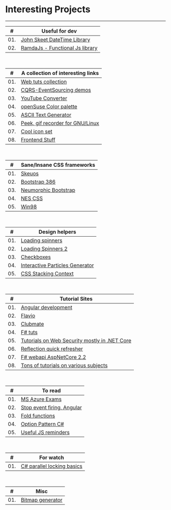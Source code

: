 # Interesting Projects
___


|#| Useful for dev|
|-----|-----------|
| 01.|[John Skeet DateTime Library](https://www.nodatime.org)|
| 02.|[RamdaJs - Functional Js library](https://ramdajs.com)|

<br>

|#| A collection of interesting links|
|-----|------------------------------|
| 01.|[Web tuts collection](https://tympanus.net/Development/ModalWindowEffects/)|
| 02.|[CQRS-EventSourcing demos](https://github.com/asc-lab/dotnet-cqrs-intro)|
| 03.|[YouTube Converter](https://loader.to)|
| 04.|[openSuse Color palette](https://opensuse.herokuapp.com/colors)|
| 05.|[ASCII Text Generator](http://patorjk.com/software/taag/#p=display&f=Graffiti&t=Type%20Something%20)|
| 06.|[Peek, gif recorder for GNU/Linux](https://software.opensuse.org/package/peek)|
| 07.|[Cool icon set](https://rvklein.me/proj/ideogramma/#showicon--num-frequency)|
| 08.|[Frontend Stuff](https://www.cssscript.com)|

<br>

|#| Sane/Insane CSS frameworks|
|-----|-----------------------|
| 01.|[Skeuos](https://drasite.com/skeuos-css)|
| 02.|[Bootstrap 386](https://github.com/kristopolous/BOOTSTRA.386)|
| 03.|[Neumorphic Bootstrap](https://github.com/ChemaAlfonso/neumorph.scss)|
| 04.|[NES CSS](https://nostalgic-css.github.io/NES.css/)|
| 05.|[Win98](https://jdan.github.io/98.css/#button)|

<br>

|#| Design helpers|
|-----|-----------|
| 01.|[Loading spinners](https://github.com/fernandoleonid/spinnerloader)|
| 02.|[Loading Spinners 2](http://demo.htmleaf.com/1507/201507201704/)|
| 03.|[Checkboxes](https://github.com/hunzaboy/CSS-Checkbox-Library)|
| 04.|[Interactive Particles Generator](https://www.cssscript.com/ts-particles/)|
| 05.|[CSS Stacking Context](https://developer.mozilla.org/en-US/docs/Web/CSS/CSS_Positioning/Understanding_z_index/The_stacking_context)|

<br>

|#| Tutorial Sites|
|-----|-----------|
| 01.|[Angular development](https://nx.dev/angular/tutorial/01-create-application)|
| 02.|[Flavio](https://flaviocopes.com)|
| 03.|[Clubmate](https://clubmate.fi)|
| 04.|[F# tuts](https://bradcollins.com/page/4/?s=F%23)|
| 05.|[Tutorials on Web Security mostly in .NET Core](https://jasonwatmore.com)|
| 06.|[Reflection quick refresher](https://garywoodfine.com/get-c-classes-implementing-interface/)|
| 07.|[F# webapi AspNetCore 2.2](https://codeburst.io/creating-a-f-data-layer-using-entity-framework-core-746ec17d49e5)|
| 08.|[Tons of tutorials on various subjects](https://www.javatpoint.com)|

<br>

|#| To read|
|-----|----|
| 01.|[MS Azure Exams](https://docs.microsoft.com/en-us/learn/certifications/exams/az-204)|
| 02.|[Stop event firing, Angular](https://engineering.datorama.com/be-aware-of-the-debounce-decorator-6fb24a6d8d5)|
| 03.|[Fold functions](https://sidburn.github.io/blog/2017/03/19/understanding-fold)|
| 04.|[Option Pattern C#](https://docs.microsoft.com/en-us/aspnet/core/fundamentals/configuration/options?view=aspnetcore-5.0)|
| 05.|[Useful JS reminders](https://github.com/ayatoullah/javascript-interview-questions-1)|

<br>

|#| For watch|
|-----|------|
| 01.|[C# parallel locking basics](https://www.youtube.com/watch?v=5Zv8fF-KPrE)|

<br>

|#| Misc|
|-|-|
| 01.|[Bitmap generator](https://github.com/mxgmn/WaveFunctionCollapse)|
